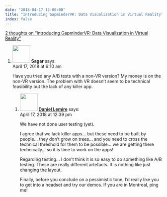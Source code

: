 ```yaml
---
date: "2018-04-17 12:00:00"
title: "Introducing GapminderVR: Data Visualization in Virtual Reality"
index: false
---
```


[2 thoughts on &ldquo;Introducing GapminderVR: Data Visualization in Virtual Reality&rdquo;](/lemire/blog/2018/04-17-introducing-gapmindervr-data-visualization-in-virtual-reality)

<ol class="comment-list">
<li id="comment-300877" class="comment even thread-even depth-1 parent">
<div class="comment-author vcard">
<img alt src="https://secure.gravatar.com/avatar/253139dd9bc1e911c7a0be5415c16378?s=56&#038;d=mm&#038;r=g" srcset="https://secure.gravatar.com/avatar/253139dd9bc1e911c7a0be5415c16378?s=112&#038;d=mm&#038;r=g 2x" class="avatar avatar-56 photo" height="56" width="56" decoding="async" /> <b class="fn">Sagar</b> <span class="says">says:</span> </div>
<div class="comment-metadata"><time datetime="2018-04-17T06:10:07+00:00">April 17, 2018 at 6:10 am</time></a> </div>
<div class="comment-content">
<p>Have you tried any A/B tests with a non-VR version? My money is on the non-VR version. The problem with VR doesn&rsquo;t seem to be technical feasibility but the lack of any killer app.</p>
</div>
<ol class="children">
<li id="comment-300910" class="comment byuser comment-author-lemire bypostauthor odd alt depth-2">
<div class="comment-author vcard">
<img alt src="https://secure.gravatar.com/avatar/2ca999bef9535950f5b84281a4dab006?s=56&#038;d=mm&#038;r=g" srcset="https://secure.gravatar.com/avatar/2ca999bef9535950f5b84281a4dab006?s=112&#038;d=mm&#038;r=g 2x" class="avatar avatar-56 photo" height="56" width="56" decoding="async" /> <b class="fn"><a href="https://lemire.me/en/" class="url" rel="ugc">Daniel Lemire</a></b> <span class="says">says:</span> </div>
<div class="comment-metadata"><time datetime="2018-04-17T12:39:11+00:00">April 17, 2018 at 12:39 pm</time></a> </div>
<div class="comment-content">
<p>We have not done user testing (yet).</p>
<p>I agree that we lack killer apps&#8230; but these need to be built by people&#8230; they don&rsquo;t grow on trees&#8230; and you need to cross the technical threshold for them to be possible&#8230; we are getting there technically&#8230; so it is time to work on the apps!</p>
<p>Regarding testing&#8230; I don&rsquo;t think it is so easy to do something like A/B testing. These are really different artefacts. It is nothing like just changing the layout.</p>
<p>Finally, before you conclude on a pessimistic tone, I&rsquo;d really like you to get into a headset and try our demos. If you are in Montreal, ping me!</p>
</div>
</li>
</ol>
</li>
</ol>
